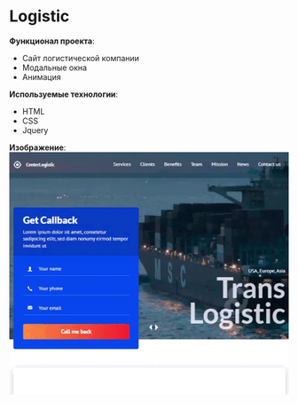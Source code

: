 # Logistic 

**Функционал проекта**: <br>
- Сайт логистической компании<br>
- Модальные окна<br>
- Анимация<br>

**Используемые технологии**: 
- HTML<br>
- CSS<br>
- Jquery<br>

**Изображение**:<br>
![Logistic](./logistic.gif)
